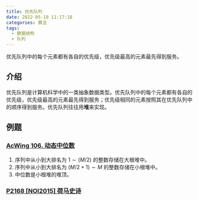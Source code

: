 ```yaml
---
title: 优先队列
date: 2022-05-10 11:17:18
categories: 算法
tags:
  - 数据结构
  - 队列
---
```

优先队列中的每个元素都有各自的优先级，优先级最高的元素最先得到服务。
<!-- more -->
## 介绍

优先队列是计算机科学中的一类抽象数据类型。优先队列中的每个元素都有各自的优先级，优先级最高的元素最先得到服务；优先级相同的元素按照其在优先队列中的顺序得到服务。优先队列往往用**堆**来实现。

## 例题

### [AcWing 106. 动态中位数](https://www.acwing.com/problem/content/description/108/)

1. 序列中从小到大排名为 $1 \sim (M/2)$ 的整数存储在大根堆中。
2. 序列中从小到大排名为 $(M/2 + 1) \sim M$ 的整数存储在小根堆中。
3. 中位数是小根堆的堆顶。

### [P2168 [NOI2015] 荷马史诗](https://www.luogu.com.cn/problem/P2168)

